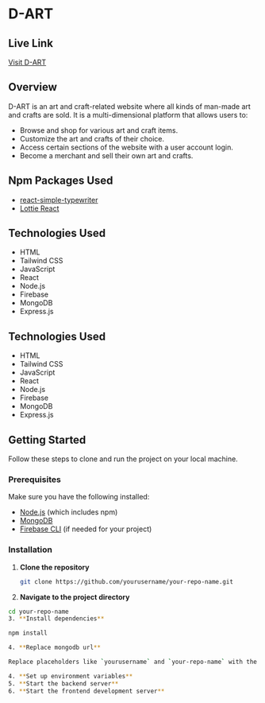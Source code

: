 # D-ART

## Live Link
[Visit D-ART](https://art-and-craft-authentaction.web.app/home)

## Overview
D-ART is an art and craft-related website where all kinds of man-made art and crafts are sold. It is a multi-dimensional platform that allows users to:

- Browse and shop for various art and craft items.
- Customize the art and crafts of their choice.
- Access certain sections of the website with a user account login.
- Become a merchant and sell their own art and crafts.

## Npm Packages Used
- [react-simple-typewriter](https://www.npmjs.com/package/react-simple-typewriter)
- [Lottie React](https://www.npmjs.com/package/lottie-react)

## Technologies Used
- HTML
- Tailwind CSS
- JavaScript
- React
- Node.js
- Firebase
- MongoDB
- Express.js


## Technologies Used

- HTML
- Tailwind CSS
- JavaScript
- React
- Node.js
- Firebase
- MongoDB
- Express.js

## Getting Started

Follow these steps to clone and run the project on your local machine.

### Prerequisites

Make sure you have the following installed:

- [Node.js](https://nodejs.org/) (which includes npm)
- [MongoDB](https://www.mongodb.com/)
- [Firebase CLI](https://firebase.google.com/docs/cli) (if needed for your project)

### Installation

1. **Clone the repository**

   ```sh
   git clone https://github.com/yourusername/your-repo-name.git
2. **Navigate to the project directory**

```sh
cd your-repo-name
3. **Install dependencies**

npm install

4. **Replace mongodb url**

Replace placeholders like `yourusername` and `your-repo-name` with the actual values for your GitHub repository. Additionally, fill in the sections like "Description," "Deployment," "Usage," "Contributing," "License," and "Acknowledgments" with the relevant information for your project.

4. **Set up environment variables**
5. **Start the backend server**
6. **Start the frontend development server**




